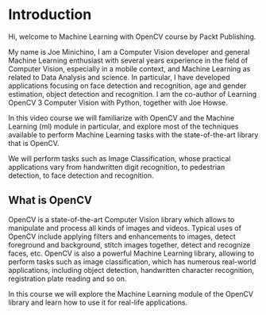 # Introduction

Hi, welcome to Machine Learning with OpenCV course by Packt Publishing.

My name is Joe Minichino, I am a Computer Vision developer and general Machine Learning enthusiast
with several years experience in the field of Computer Vision, especially in a mobile context, and 
Machine Learning as related to Data Analysis and science.
In particular, I have developed applications focusing on face detection and recognition, age and
gender estimation, object detection and recognition.
I am the co-author of Learning OpenCV 3 Computer Vision with Python, together with Joe Howse.

In this video course we will familiarize with OpenCV and the Machine Learning (ml) module in
particular, and explore most of the techniques available to perform Machine Learning tasks with
the state-of-the-art library that is OpenCV.

We will perform tasks such as Image Classification, whose practical applications vary from handwritten 
digit recognition, to pedestrian detection, to face detection and recognition.

## What is OpenCV

OpenCV is a state-of-the-art Computer Vision library which allows to manipulate and process all kinds
of images and videos.
Typical uses of OpenCV include applying filters and enhancements to images, detect foreground and
background, stitch images together, detect and recognize faces, etc.
OpenCV is also a powerful Machine Learning library, allowing to perform tasks such as image
classification, which has numerous real-world applications, including object detection, handwritten
character recognition, registration plate reading and so on.

In this course we will explore the Machine Learning module of the OpenCV library and learn how to
use it for real-life applications.
